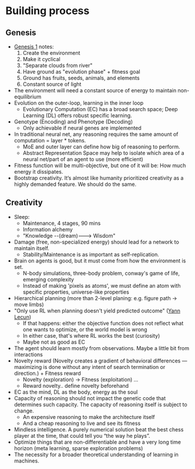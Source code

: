 # Building process

## Genesis

- [Genesis 1](https://www.biblegateway.com/passage/?search=Genesis%201&version=NIV) notes:
    1. Create the environment
    2. Make it cyclical
    3. "Separate clouds from river"
    4. Have ground as "evolution phase" + fitness goal
    5. Ground has fruits, seeds, animals, and elements
    6. Constant source of light
- The environment will need a constant source of energy to maintain non-equilibrium
- Evolution on the outer-loop, learning in the inner loop
  - Evolutionary Computation (EC) has a broad search space; Deep Learning (DL) offers robust specific learning.
- Genotype (Encoding) and Phenotype (Decoding)
  - Only achievable if neural genes are implemented
- In traditional neural net, any reasoning requires the same amount of computation = layer * tokens.
  - MoE and outer layer can define how big of reasoning to perform.
  - Abstract Representation Space may help to isolate which area of a neural net/part of an agent to use (more efficient)
- Fitness function will be multi-objective, but one of it will be: How much energy it dissipates.
- Bootstrap creativity. It’s almost like humanity prioritized creativity as a highly demanded feature. We should do the same.

## Creativity

- Sleep:
  - Maintenance, 4 stages, 90 mins
  - Information alchemy
  - "Knowledge --(dream)---> Wisdom"
- Damage (free, non-specialized energy) should lead for a network to maintain itself.
  - Stability/Maintenance is as important as self-replication.  
- Brain on agents is good, but it must come from how the environment is set.
  - N-body simulations, three-body problem, conway's game of life, emerging complexity
  - Instead of making 'pixels as atoms', we must define an atom with specific properties, universe-like properties
- Hierarchical planning (more than 2-level planing: e.g. figure path -> move limbs)
- "Only use RL when planning doesn't yield predicted outcome" ([Yann Lecun](https://www.youtube.com/watch?v=5t1vTLU7s40))
  - If that happens: either the objective function does not reflect what one wants to optimize, or the world model is wrong
  - In either case, that's where RL works the best (curiosity)
  - Maybe not as good as EC
- The agent should learn mostly from observations. Maybe a little bit from interactions
- Novelty reward (Novelty creates a gradient of behavioral differences — maximizing is done without any intent of search termination or direction.) + Fitness reward
  - Novelty (exploration) -> Fitness (exploitation) ...
  - Reward novelty.. define novelty beforehand
- EC as the mind, DL as the body, energy as the soul
- Capacity of reasoning should not impact the genetic code that determines such capacity. The capacity of reasoning itself is subject to change.
  - An expensive reasoning to make the architecture itself
  - And a cheap reasoning to live and see its fitness
- Mindless intelligence. A purely numerical solution beat the best chess player at the time, that could tell you “the way he plays”.
- Optimize things that are non-differentiable and have a very long time horizon (meta learning, sparse exploration problems)
- The necessity for a broader theoretical understanding of learning in machines.
